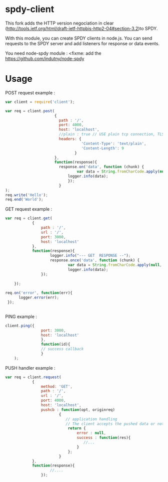 spdy-client
===========

This fork adds the HTTP version negociation in clear (http://tools.ietf.org/html/draft-ietf-httpbis-http2-04#section-3.2)to SPDY.


With this module, you can create SPDY clients in node.js. You can send requests to the SPDY server and add listeners for response or data events.

You need node-spdy module : <fixme: add the https://github.com/indutny/node-spdy

Usage
===========

POST request example :
```javascript
var client = require('client');

var req = client.post(
                      {
      	                path : '/',
                       	port: 4000,
                        host: 'localhost',
                        //plain : true // USE plain tcp connection, TLS otherwise
                        headers: {
			                      'Content-Type': 'text/plain',
			                      'Content-Length': 9
                               }
                      },
                      function(response){
                        response.on('data', function (chunk) {
                            	var data = String.fromCharCode.apply(null, new Uint16Array(chunk));
                        	logger.info(data);
                      		});					 
                    	}
);  
req.write('Hello');
req.end('World');
```


GET request example :
```javascript
var req = client.get(
            {
                path : '/',
                url : '/',
                port: 3000,
                host: 'localhost'
            },
        	function(response){
                	logger.info("--- GET  RESPONSE --");
                	response.once('data', function (chunk) {
                    		var data = String.fromCharCode.apply(null, new Uint16Array(chunk));
                    		logger.info(data);          
                });    
                                
    }); 
    
req.on('error', function(err){
      logger.error(err);
 });    
    
```

PING example :

```javascript
client.ping({
                port: 3000,
                host: 'localhost'
                },
                function(id){
           		// success callback
                }
    );
```

PUSH handler example :

```javascript
var req = client.request(
            {
                method: 'GET',
                path : '/',
                url : '/',
                port: 4000,
                host: 'localhost',
                pushcb : function(opt, originreq)
                        {
                           // application handling    
                           // The client accepts the pushed data or not
                            return {
                                error : null,
                                success : function(res){
                                   //...
                                }
                            };
                        }
            },
            function(response){
                    //....
                });   
                
```
